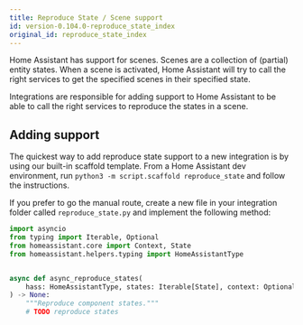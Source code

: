 ```yaml
---
title: Reproduce State / Scene support
id: version-0.104.0-reproduce_state_index
original_id: reproduce_state_index
---
```


Home Assistant has support for scenes. Scenes are a collection of (partial) entity states. When a scene is activated, Home Assistant will try to call the right services to get the specified scenes in their specified state.

Integrations are responsible for adding support to Home Assistant to be able to call the right services to reproduce the states in a scene.

## Adding support

The quickest way to add reproduce state support to a new integration is by using our built-in scaffold template. From a Home Assistant dev environment, run `python3 -m script.scaffold reproduce_state` and follow the instructions.

If you prefer to go the manual route, create a new file in your integration folder called `reproduce_state.py` and implement the following method:

```python
import asyncio
from typing import Iterable, Optional
from homeassistant.core import Context, State
from homeassistant.helpers.typing import HomeAssistantType


async def async_reproduce_states(
    hass: HomeAssistantType, states: Iterable[State], context: Optional[Context] = None
) -> None:
    """Reproduce component states."""
    # TODO reproduce states
```
